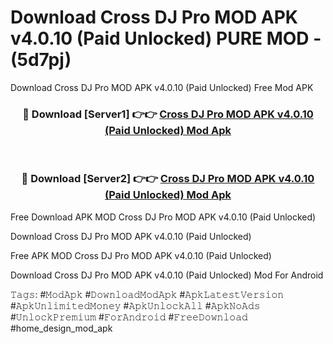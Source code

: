 # Download Cross DJ Pro MOD APK v4.0.10 (Paid Unlocked) PURE MOD - (5d7pj)
Download Cross DJ Pro MOD APK v4.0.10 (Paid Unlocked) Free Mod APK

<div align="center">
<h3>🔴 Download [Server1] 👉👉 <a href="https://apk-comot.site?title=Cross_DJ_Pro_MOD_APK_v4.0.10_(Paid_Unlocked)">Cross DJ Pro MOD APK v4.0.10 (Paid Unlocked) Mod Apk</a></h3><br>

<h3>🔴 Download [Server2] 👉👉 <a href="https://apk-comot.site?title=Cross_DJ_Pro_MOD_APK_v4.0.10_(Paid_Unlocked)">Cross DJ Pro MOD APK v4.0.10 (Paid Unlocked) Mod Apk</a></h3>
</div>


Free Download APK MOD Cross DJ Pro MOD APK v4.0.10 (Paid Unlocked)

Download Cross DJ Pro MOD APK v4.0.10 (Paid Unlocked) 

Free APK MOD Cross DJ Pro MOD APK v4.0.10 (Paid Unlocked) 

Download Cross DJ Pro MOD APK v4.0.10 (Paid Unlocked) Mod For Android

𝚃𝚊𝚐𝚜: #𝙼𝚘𝚍𝙰𝚙𝚔 #𝙳𝚘𝚠𝚗𝚕𝚘𝚊𝚍𝙼𝚘𝚍𝙰𝚙𝚔 #𝙰𝚙𝚔𝙻𝚊𝚝𝚎𝚜𝚝𝚅𝚎𝚛𝚜𝚒𝚘𝚗 #𝙰𝚙𝚔𝚄𝚗𝚕𝚒𝚖𝚒𝚝𝚎𝚍𝙼𝚘𝚗𝚎𝚢 #𝙰𝚙𝚔𝚄𝚗𝚕𝚘𝚌𝚔𝙰𝚕𝚕 #𝙰𝚙𝚔𝙽𝚘𝙰𝚍𝚜 #𝚄𝚗𝚕𝚘𝚌𝚔𝙿𝚛𝚎𝚖𝚒𝚞𝚖 #𝙵𝚘𝚛𝙰𝚗𝚍𝚛𝚘𝚒𝚍 #𝙵𝚛𝚎𝚎𝙳𝚘𝚠𝚗𝚕𝚘𝚊𝚍 #home_design_mod_apk